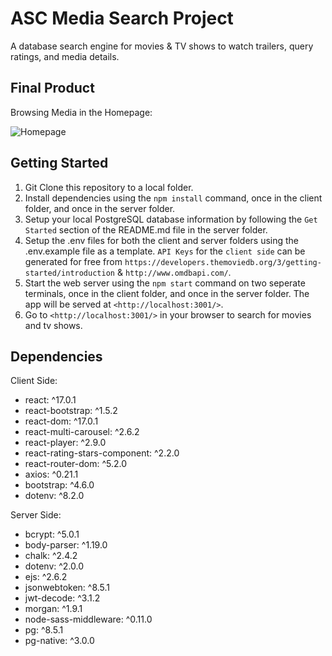 # ASC Media Search Project 

A database search engine for movies & TV shows to watch trailers, query ratings, and media details.

## Final Product

Browsing Media in the Homepage:

![Homepage](https://github.com/chriskang24/public-gif-repo/blob/ed57dedb97a64cbc0d9937e1537b9ef267d3b716/asc-home-page.gif)

## Getting Started

1. Git Clone this repository to a local folder.
2. Install dependencies using the `npm install` command, once in the client folder, and once in the server folder.
3. Setup your local PostgreSQL database information by following the `Get Started` section of the README.md file in the server folder. 
4. Setup the .env files for both the client and server folders using the .env.example file as a template. `API Keys` for the `client side` can be generated for free from `https://developers.themoviedb.org/3/getting-started/introduction` & `http://www.omdbapi.com/`.
5. Start the web server using the `npm start` command on two seperate terminals, once in the client folder, and once in the server folder. The app will be served at `<http://localhost:3001/>`.
6. Go to `<http://localhost:3001/>` in your browser to search for movies and tv shows. 

## Dependencies

Client Side:
- react: ^17.0.1
- react-bootstrap: ^1.5.2
- react-dom: ^17.0.1
- react-multi-carousel: ^2.6.2
- react-player: ^2.9.0
- react-rating-stars-component: ^2.2.0
- react-router-dom: ^5.2.0
- axios: ^0.21.1  
- bootstrap: ^4.6.0 
- dotenv: ^8.2.0  

Server Side: 
- bcrypt: ^5.0.1
- body-parser: ^1.19.0
- chalk: ^2.4.2
- dotenv: ^2.0.0
- ejs: ^2.6.2
- jsonwebtoken: ^8.5.1
- jwt-decode: ^3.1.2
- morgan: ^1.9.1
- node-sass-middleware: ^0.11.0
- pg: ^8.5.1
- pg-native: ^3.0.0